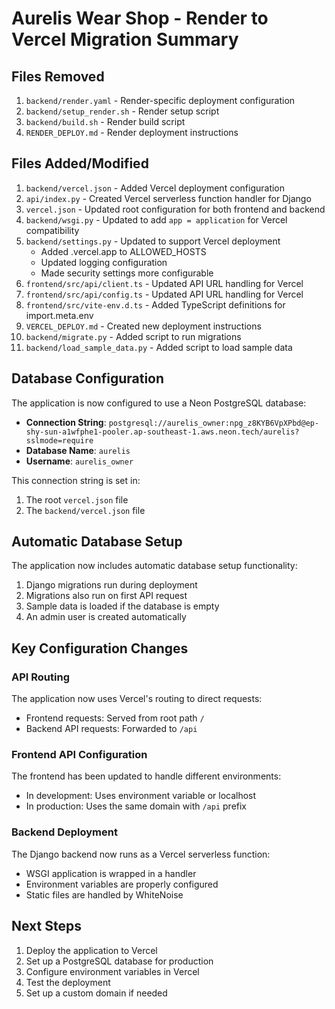 # Aurelis Wear Shop - Render to Vercel Migration Summary

## Files Removed

1. `backend/render.yaml` - Render-specific deployment configuration
2. `backend/setup_render.sh` - Render setup script
3. `backend/build.sh` - Render build script
4. `RENDER_DEPLOY.md` - Render deployment instructions

## Files Added/Modified

1. `backend/vercel.json` - Added Vercel deployment configuration
2. `api/index.py` - Created Vercel serverless function handler for Django
3. `vercel.json` - Updated root configuration for both frontend and backend
4. `backend/wsgi.py` - Updated to add `app = application` for Vercel compatibility
5. `backend/settings.py` - Updated to support Vercel deployment
   - Added .vercel.app to ALLOWED_HOSTS
   - Updated logging configuration
   - Made security settings more configurable
6. `frontend/src/api/client.ts` - Updated API URL handling for Vercel
7. `frontend/src/api/config.ts` - Updated API URL handling for Vercel
8. `frontend/src/vite-env.d.ts` - Added TypeScript definitions for import.meta.env
9. `VERCEL_DEPLOY.md` - Created new deployment instructions
10. `backend/migrate.py` - Added script to run migrations
11. `backend/load_sample_data.py` - Added script to load sample data

## Database Configuration

The application is now configured to use a Neon PostgreSQL database:

- **Connection String**: `postgresql://aurelis_owner:npg_z8KYB6VpXPbd@ep-shy-sun-a1wfphe1-pooler.ap-southeast-1.aws.neon.tech/aurelis?sslmode=require`
- **Database Name**: `aurelis`
- **Username**: `aurelis_owner`

This connection string is set in:
1. The root `vercel.json` file
2. The `backend/vercel.json` file

## Automatic Database Setup

The application now includes automatic database setup functionality:

1. Django migrations run during deployment
2. Migrations also run on first API request
3. Sample data is loaded if the database is empty
4. An admin user is created automatically

## Key Configuration Changes

### API Routing

The application now uses Vercel's routing to direct requests:
- Frontend requests: Served from root path `/`
- Backend API requests: Forwarded to `/api`

### Frontend API Configuration

The frontend has been updated to handle different environments:
- In development: Uses environment variable or localhost
- In production: Uses the same domain with `/api` prefix

### Backend Deployment

The Django backend now runs as a Vercel serverless function:
- WSGI application is wrapped in a handler
- Environment variables are properly configured
- Static files are handled by WhiteNoise

## Next Steps

1. Deploy the application to Vercel
2. Set up a PostgreSQL database for production
3. Configure environment variables in Vercel
4. Test the deployment
5. Set up a custom domain if needed 